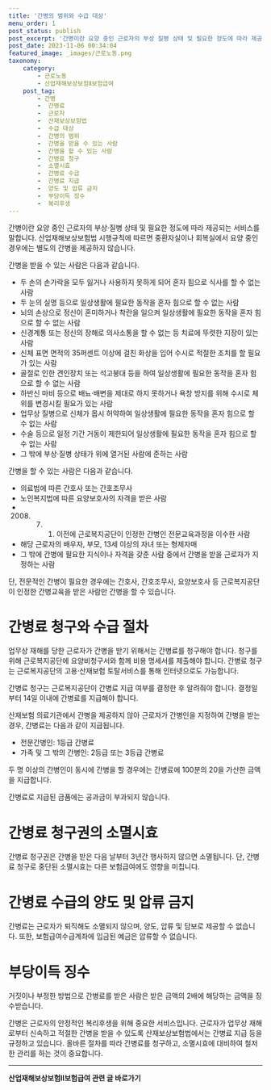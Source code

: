 ```yaml
---
title: '간병의 범위와 수급 대상'
menu_order: 1
post_status: publish
post_excerpt: '간병이란 요양 중인 근로자의 부상 질병 상태 및 필요한 정도에 따라 제공되는 서비스를 말합니다. 산업재해보상보험법 시행규칙에 따르면 중환자실이나 회복실에서 요양 중인 경우에는 별도의 간병을 제공하지 않습니다.'
post_date: 2023-11-06 00:34:04
featured_image: _images/근로노동.png
taxonomy:
    category:
        - 근로노동
        - 산업재해보상보험Ⅱ보험급여
    post_tag:
        - 간병
        -  간병료
        -  근로자
        -  산재보상보험법
        -  수급 대상
        -  간병의 범위
        -  간병을 받을 수 있는 사람
        -  간병을 할 수 있는 사람
        -  간병료 청구
        -  소멸시효
        -  간병료 수급
        -  간병료 지급
        -  양도 및 압류 금지
        -  부당이득 징수
        -  복리후생
---
```



간병이란 요양 중인 근로자의 부상·질병 상태 및 필요한 정도에 따라 제공되는 서비스를 말합니다. 산업재해보상보험법 시행규칙에 따르면 중환자실이나 회복실에서 요양 중인 경우에는 별도의 간병을 제공하지 않습니다.

간병을 받을 수 있는 사람은 다음과 같습니다.
- 두 손의 손가락을 모두 잃거나 사용하지 못하게 되어 혼자 힘으로 식사를 할 수 없는 사람
- 두 눈의 실명 등으로 일상생활에 필요한 동작을 혼자 힘으로 할 수 없는 사람
- 뇌의 손상으로 정신이 혼미하거나 착란을 일으켜 일상생활에 필요한 동작을 혼자 힘으로 할 수 없는 사람
- 신경계통 또는 정신의 장해로 의사소통을 할 수 없는 등 치료에 뚜렷한 지장이 있는 사람
- 신체 표면 면적의 35퍼센트 이상에 걸친 화상을 입어 수시로 적절한 조치를 할 필요가 있는 사람
- 골절로 인한 견인장치 또는 석고붕대 등을 하여 일상생활에 필요한 동작을 혼자 힘으로 할 수 없는 사람
- 하반신 마비 등으로 배뇨·배변을 제대로 하지 못하거나 욕창 방지를 위해 수시로 체위를 변경시킬 필요가 있는 사람
- 업무상 질병으로 신체가 몹시 허약하여 일상생활에 필요한 동작을 혼자 힘으로 할 수 없는 사람
- 수술 등으로 일정 기간 거동이 제한되어 일상생활에 필요한 동작을 혼자 힘으로 할 수 없는 사람
- 그 밖에 부상·질병 상태가 위에 열거된 사람에 준하는 사람

간병을 할 수 있는 사람은 다음과 같습니다.
- 의료법에 따른 간호사 또는 간호조무사
- 노인복지법에 따른 요양보호사의 자격을 받은 사람
- 2008. 7. 1. 이전에 근로복지공단이 인정한 간병인 전문교육과정을 이수한 사람
- 해당 근로자의 배우자, 부모, 13세 이상의 자녀 또는 형제자매
- 그 밖에 간병에 필요한 지식이나 자격을 갖춘 사람 중에서 간병을 받을 근로자가 지정하는 사람

단, 전문적인 간병이 필요한 경우에는 간호사, 간호조무사, 요양보호사 등 근로복지공단이 인정한 간병교육을 받은 사람만 간병을 할 수 있습니다.

# 간병료 청구와 수급 절차

업무상 재해를 당한 근로자가 간병을 받기 위해서는 간병료를 청구해야 합니다. 청구를 위해 근로복지공단에 요양비청구서와 함께 비용 명세서를 제출해야 합니다. 간병료 청구는 근로복지공단의 고용·산재보험 토탈서비스를 통해 인터넷으로도 가능합니다.

간병료 청구는 근로복지공단이 간병료 지급 여부를 결정한 후 알려줘야 합니다. 결정일부터 14일 이내에 간병료를 지급해야 합니다.

산재보험 의료기관에서 간병을 제공하지 않아 근로자가 간병인을 지정하여 간병을 받는 경우, 간병료는 다음과 같이 지급됩니다.
- 전문간병인: 1등급 간병료
- 가족 및 그 밖의 간병인: 2등급 또는 3등급 간병료

두 명 이상의 간병인이 동시에 간병을 할 경우에는 간병료에 100분의 20을 가산한 금액을 지급합니다. 

간병료로 지급된 금품에는 공과금이 부과되지 않습니다.

# 간병료 청구권의 소멸시효

간병료 청구권은 간병을 받은 다음 날부터 3년간 행사하지 않으면 소멸됩니다. 단, 간병료 청구로 중단된 소멸시효는 다른 보험급여에도 영향을 미칩니다.

# 간병료 수급의 양도 및 압류 금지

간병료는 근로자가 퇴직해도 소멸되지 않으며, 양도, 압류 및 담보로 제공할 수 없습니다. 또한, 보험급여수급계좌에 입금된 예금은 압류할 수 없습니다.

# 부당이득 징수

거짓이나 부정한 방법으로 간병료를 받은 사람은 받은 금액의 2배에 해당하는 금액을 징수받습니다.

간병은 근로자의 안정적인 복리후생을 위해 중요한 서비스입니다. 근로자가 업무상 재해로부터 신속하고 적절한 간병을 받을 수 있도록 산재보상보험법에서는 간병료 지급 등을 규정하고 있습니다. 올바른 절차를 따라 간병료를 청구하고, 소멸시효에 대비하여 철저한 관리를 하는 것이 중요합니다.
<!-- wp:separator -->
<hr class="wp-block-separator has-alpha-channel-opacity"/>
<!-- /wp:separator -->

<!-- wp:group {"backgroundColor":"base","layout":{"type":"constrained"}} -->
<div class="wp-block-group has-base-background-color has-background"><!-- wp:paragraph {"align":"center","fontSize":"medium"} -->
<p class="has-text-align-center has-large-font-size"><strong>산업재해보상보험Ⅱ보험급여 관련 글 바로가기</strong></p>
<!-- /wp:paragraph -->


<!-- wp:latest-posts {"categories":[{"id":10872,"count":19,"description":"","link":"https://uknowlaw.com/category/%ec%82%b0%ec%97%85%ec%9e%ac%ed%95%b4%eb%b3%b4%ec%83%81%eb%b3%b4%ed%97%98%e2%85%b1%eb%b3%b4%ed%97%98%ea%b8%89%ec%97%ac/","name":"산업재해보상보험Ⅱ보험급여","slug":"산업재해보상보험Ⅱ보험급여","taxonomy":"category","parent":0,"meta":[],"_links":{"self":[{"href":"https://uknowlaw.com/wp-json/wp/v2/categories/10872"}],"collection":[{"href":"https://uknowlaw.com/wp-json/wp/v2/categories"}],"about":[{"href":"https://uknowlaw.com/wp-json/wp/v2/taxonomies/category"}],"wp:post_type":[{"href":"https://uknowlaw.com/wp-json/wp/v2/posts?categories=10872"}],"curies":[{"name":"wp","href":"https://api.w.org/{rel}","templated":true}]}}],"postsToShow":100,"excerptLength":28,"postLayout":"grid","columns":2,"featuredImageAlign":"left","featuredImageSizeSlug":"large","fontSize":18px} /--></div>
<!-- /wp:group -->